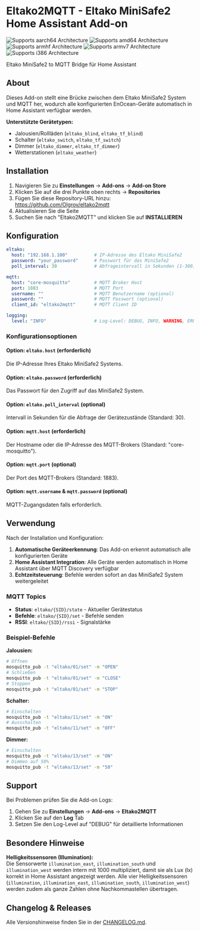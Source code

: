 # Eltako2MQTT - Eltako MiniSafe2 Home Assistant Add-on

![Supports aarch64 Architecture][aarch64-shield]
![Supports amd64 Architecture][amd64-shield]
![Supports armhf Architecture][armhf-shield]
![Supports armv7 Architecture][armv7-shield]
![Supports i386 Architecture][i386-shield]

Eltako MiniSafe2 to MQTT Bridge für Home Assistant

## About

Dieses Add-on stellt eine Brücke zwischen dem Eltako MiniSafe2 System und MQTT her, wodurch alle konfigurierten EnOcean-Geräte automatisch in Home Assistant verfügbar werden.

**Unterstützte Gerätetypen:**
- Jalousien/Rollläden (`eltako_blind`, `eltako_tf_blind`)
- Schalter (`eltako_switch`, `eltako_tf_switch`)
- Dimmer (`eltako_dimmer`, `eltako_tf_dimmer`)
- Wetterstationen (`eltako_weather`)

## Installation

1. Navigieren Sie zu **Einstellungen** → **Add-ons** → **Add-on Store**
2. Klicken Sie auf die drei Punkte oben rechts → **Repositories**
3. Fügen Sie diese Repository-URL hinzu: https://github.com/Olgrov/eltako2mqtt
4. Aktualisieren Sie die Seite
5. Suchen Sie nach "Eltako2MQTT" und klicken Sie auf **INSTALLIEREN**

## Konfiguration

```yaml
eltako:
  host: "192.168.1.100"          # IP-Adresse des Eltako MiniSafe2
  password: "your_password"      # Passwort für das MiniSafe2
  poll_interval: 30              # Abfrageintervall in Sekunden (1-300)

mqtt:
  host: "core-mosquitto"         # MQTT Broker Host
  port: 1883                     # MQTT Port
  username: ""                   # MQTT Benutzername (optional)
  password: ""                   # MQTT Passwort (optional)
  client_id: "eltako2mqtt"       # MQTT Client ID

logging:
  level: "INFO"                  # Log-Level: DEBUG, INFO, WARNING, ERROR
```

### Konfigurationsoptionen

#### Option: `eltako.host` (erforderlich)
Die IP-Adresse Ihres Eltako MiniSafe2 Systems.

#### Option: `eltako.password` (erforderlich)
Das Passwort für den Zugriff auf das MiniSafe2 System.

#### Option: `eltako.poll_interval` (optional)
Intervall in Sekunden für die Abfrage der Gerätezustände (Standard: 30).

#### Option: `mqtt.host` (erforderlich)
Der Hostname oder die IP-Adresse des MQTT-Brokers (Standard: "core-mosquitto").

#### Option: `mqtt.port` (optional)
Der Port des MQTT-Brokers (Standard: 1883).

#### Option: `mqtt.username` & `mqtt.password` (optional)
MQTT-Zugangsdaten falls erforderlich.

## Verwendung

Nach der Installation und Konfiguration:

1. **Automatische Geräteerkennung**: Das Add-on erkennt automatisch alle konfigurierten Geräte
2. **Home Assistant Integration**: Alle Geräte werden automatisch in Home Assistant über MQTT Discovery verfügbar
3. **Echtzeitsteuerung**: Befehle werden sofort an das MiniSafe2 System weitergeleitet

### MQTT Topics

- **Status**: `eltako/{SID}/state` - Aktueller Gerätestatus
- **Befehle**: `eltako/{SID}/set` - Befehle senden
- **RSSI**: `eltako/{SID}/rssi` - Signalstärke

### Beispiel-Befehle

**Jalousien:**
```bash
# Öffnen
mosquitto_pub -t "eltako/01/set" -m "OPEN"
# Schließen
mosquitto_pub -t "eltako/01/set" -m "CLOSE"
# Stoppen
mosquitto_pub -t "eltako/01/set" -m "STOP"
```

**Schalter:**
```bash
# Einschalten
mosquitto_pub -t "eltako/11/set" -m "ON"
# Ausschalten
mosquitto_pub -t "eltako/11/set" -m "OFF"
```

**Dimmer:**
```bash
# Einschalten
mosquitto_pub -t "eltako/13/set" -m "ON"
# Dimmen auf 50%
mosquitto_pub -t "eltako/13/set" -m "50"
```

## Support

Bei Problemen prüfen Sie die Add-on Logs:
1. Gehen Sie zu **Einstellungen** → **Add-ons** → **Eltako2MQTT**
2. Klicken Sie auf den **Log** Tab
3. Setzen Sie den Log-Level auf "DEBUG" für detaillierte Informationen

## Besondere Hinweise

**Helligkeitssensoren (Illumination):**  
Die Sensorwerte `illumination_east`, `illumination_south` und `illumination_west` werden intern mit 1000 multipliziert, damit sie als Lux (lx) korrekt in Home Assistant angezeigt werden.
Alle vier Helligkeitssensoren (`illumination`, `illumination_east`, `illumination_south`, `illumination_west`) werden zudem als ganze Zahlen ohne Nachkommastellen übertragen.

## Changelog & Releases

Alle Versionshinweise finden Sie in der [CHANGELOG.md](CHANGELOG.md).

[aarch64-shield]: https://img.shields.io/badge/aarch64-yes-green.svg
[amd64-shield]: https://img.shields.io/badge/amd64-yes-green.svg
[armhf-shield]: https://img.shields.io/badge/armhf-yes-green.svg
[armv7-shield]: https://img.shields.io/badge/armv7-yes-green.svg
[i386-shield]: https://img.shields.io/badge/i386-yes-green.svg

